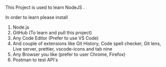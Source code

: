 This Project is used to learn NodeJS .

In order to learn please install

1. Node.js
2. GitHub (To learn and pull this project)
3. Any Code Editor (Prefer to use VS Code)
4. And couple of extensions like Git History, Code spell checker, Git lens, Live server, prettier, vscode-icons and tab nine
5. Any Browser you like (prefer to user Chrome, Firefox)
6. Postman to test API's

